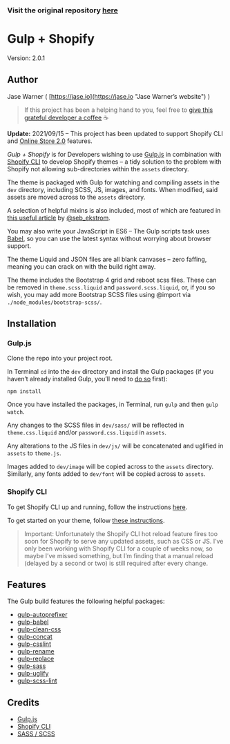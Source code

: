 ### Visit the original repository [here](https://github.com/jasewarner/gulp-shopify)

# Gulp + Shopify

Version: 2.0.1

## Author

Jase Warner ( [https://jase.io](https://jase.io "Jase Warner’s website") )

> If this project has been a helping hand to you, feel free to [give this grateful developer a coffee](https://www.buymeacoffee.com/jasewarner/) ☕️


**Update:** 2021/09/15 – This project has been updated to support Shopify CLI and [Online Store 2.0](https://www.shopify.com/partners/blog/shopify-online-store "Online Store 2.0 article") features.

*Gulp + Shopify* is for Developers wishing to use [Gulp.js](http://gulpjs.com/ "Gulp.js website") in combination with [Shopify CLI](https://shopify.dev/themes/tools/cli "Shopify CLI page") to develop Shopify themes &ndash; a tidy solution to the problem with Shopify not allowing sub-directories within the `assets` directory.

The theme is packaged with Gulp for watching and compiling assets in the `dev` directory, including SCSS, JS, images, and fonts. When modified, said assets are moved across to the `assets` directory.

A selection of helpful mixins is also included, most of which are featured in [this useful article](http://zerosixthree.se/8-sass-mixins-you-must-have-in-your-toolbox/ "Mixins article") by [@seb_ekstrom](https://twitter.com/seb_ekstrom "@seb_ekstrom on Twitter").

You may also write your JavaScript in ES6 &ndash; The Gulp scripts task uses [Babel](https://babeljs.io/ "Babel website"), so you can use the latest syntax without worrying about browser support.

The theme Liquid and JSON files are all blank canvases – zero faffing, meaning you can crack on with the build right away.

The theme includes the Bootstrap 4 grid and reboot scss files. These can be removed in `theme.scss.liquid` and `password.scss.liquid`, or, if you so wish, you may add more Bootstrap SCSS files using @import via `./node_modules/bootstrap-scss/`.

## Installation

### Gulp.js

Clone the repo into your project root.

In Terminal `cd` into the `dev` directory and install the Gulp packages (if you haven’t already installed Gulp, you’ll need to [do so](https://github.com/gulpjs/gulp/blob/master/docs/getting-started.md "Gulp installation") first):

`npm install`

Once you have installed the packages, in Terminal, run `gulp` and then `gulp watch`.

Any changes to the SCSS files in `dev/sass/` will be reflected in `theme.css.liquid` and/or `password.css.liquid` in `assets`.

Any alterations to the JS files in `dev/js/` will be concatenated and uglified in `assets` to `theme.js`.

Images added to `dev/image` will be copied across to the `assets` directory. Similarly, any fonts added to `dev/font` will be copied across to `assets`.

### Shopify CLI

To get Shopify CLI up and running, follow the instructions [here](https://shopify.dev/themes/tools/cli/installation "Shopify CLI installation instructions").

To get started on your theme, follow [these instructions](https://shopify.dev/themes/tools/cli/getting-started "Shopify CLI usage instructions").

> Important: Unfortunately the Shopify CLI hot reload feature fires too soon for Shopify to serve any updated assets, such as CSS or JS. I’ve only been working with Shopify CLI for a couple of weeks now, so maybe I’ve missed something, but I’m finding that a manual reload (delayed by a second or two) is still required after every change.

## Features

The Gulp build features the following helpful packages:

* [gulp-autoprefixer](https://github.com/sindresorhus/gulp-autoprefixer "gulp-autoprefixer GitHub page")
* [gulp-babel](https://github.com/babel/gulp-babel "gulp-babel GitHub page")
* [gulp-clean-css](https://github.com/scniro/gulp-clean-css "gulp-clean-css GitHub page")
* [gulp-concat](https://github.com/contra/gulp-concat "gulp-concat GitHub page")
* [gulp-csslint](https://github.com/lazd/gulp-csslint "gulp-csslint GitHub page")
* [gulp-rename](https://github.com/hparra/gulp-rename "gulp-rename GitHub page")
* [gulp-replace](https://github.com/lazd/gulp-replace "gulp-replace GitHub page")
* [gulp-sass](https://github.com/dlmanning/gulp-sass "gulp-sass GitHub page")
* [gulp-uglify](https://github.com/terinjokes/gulp-uglify "gulp-uglify GitHub page")
* [gulp-scss-lint](https://github.com/juanfran/gulp-scss-lint "gulp-scss-lint GitHub page")

## Credits

* [Gulp.js](http://gulpjs.com/ "Gulp.js website")
* [Shopify CLI](https://shopify.dev/themes/tools/cli "Shopify CLI page")
* [SASS / SCSS](http://sass-lang.com/ "SASS website")
